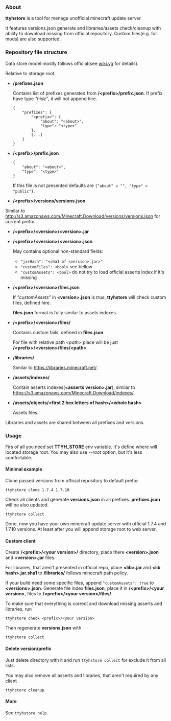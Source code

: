 ### About

**ttyhstore** is a tool for menage unofficial minecraft update server.

It features versions.json generate and libraries/assets check/cleanup with ability to download missing from official repository. Custom files(e.g. for mods) are also supported.


### Repository file structure

Data store model mostly follows official(see [wiki.vg](http://wiki.vg/Game_Files) for details).

Relative to storage root:
*   **/prefixes.json**
    
    Contains list of prefixes generated from **/&lt;prefix>/prefix.json**. If prefix have type *"hide"*, it will not append hire.
    ```
    {
        "prefixes": {
            "<prefix>": {
                "about": "<about>",
                "type": "<type>"
            },
            [...]
        }
    }
    ```

*   **/&lt;prefix>/prefix.json**
    ```
    {
        "about": "<about>",
        "type": "<type>"
    }
    ```
    
    If this file is not presented defaults are `{"about" = "", "type" = "public"}`.
    
*   **/&lt;prefix>/versions/versions.json**

   Similar to http://s3.amazonaws.com/Minecraft.Download/versions/versions.json for current prefix.
   
*   **/&lt;prefix>/&lt;version>/&lt;version>.jar**

*   **/&lt;prefix>/&lt;version>/&lt;version>.json**
    
    May contains optional non-standard fields:
    - `"jarHash": "<sha1 of <version>.jar>"`
    - `"customFiles": <bool>` see bellow
    - `"customAssets": <bool>` do not try to load official asserts index if it's missing 

*   **/&lt;prefix>/&lt;version>/files.json**
    
    If *"customAssets"* in **&lt;version>.json** is *true*, **ttyhstore** will check custom files, defined hire.
    
    **files.json** format is fully similar to assets indexes.

*   **/&lt;prefix>/&lt;version>/files/**

    Contains custom fails, defined in **files.json**.
    
    For file with relative path *&lt;path>* place will be just **/&lt;prefix>/&lt;version>/files/&lt;path>**.
    
*   **/libraries/**

    Similar to https://libraries.minecraft.net/.

*   **/assets/indexes/**

    Contain asserts indexes(**&lt;asserts version>.jar**), similar to https://s3.amazonaws.com/Minecraft.Download/indexes/.
    
*   **/assets/objects/&lt;first 2 hex letters of hash>/&lt;whole hash>**

    Assets files.
    
    
Libraries and assets are shared between all prefixes and versions.

### Usage

Firs of all you need set **TTYH_STORE** env variable. It's define where will located storage root. You may also use *--root* option, but it's less comfortable.

#### Minimal example
Clone passed versions from official repository to default prefix:
```
ttyhstore clone 1.7.4 1.7.10
```
Check all clients and generate **versions.json** in all prefixes. **prefixes.json** will be also updated.
```
ttyhstore collect
```
Done, now you have your own minecraft update server with official 1.7.4 and 1.7.10 versions. At least after you will append storage root to web server.

#### Custom client

Create **/&lt;prefix>/&lt;your version>/** directory, place there **&lt;version>.json** and **&lt;version>.jar** files.

For libraries, that aren't presented in official repo, place **&lt;lib>.jar** and **&lt;lib hash>.jar.sha1** to **/libraries/** follows minecraft path policy.

If your build need some specific files, append `"customAssets": true` to **&lt;versions>.json**. Generate file index **files.json**, place it in **/&lt;prefix>/&lt;your version>**, files to **/&lt;prefix>/&lt;your version>/files/**.

To make sure that everything is correct and download missing asserts and libraries, run
```
ttyhstore check <prefix>/<your version>
```
Then regenerate **versions.json** with
```
ttyhstore collect
```

#### Delete version/prefix

Just delete directory with it and run `ttyhstore collect` for exclude it from all lists.

You may also remove all asserts and libraries, that aren't required by any client
```
ttyhstore cleanup
```

#### More

See `ttyhstore help`.